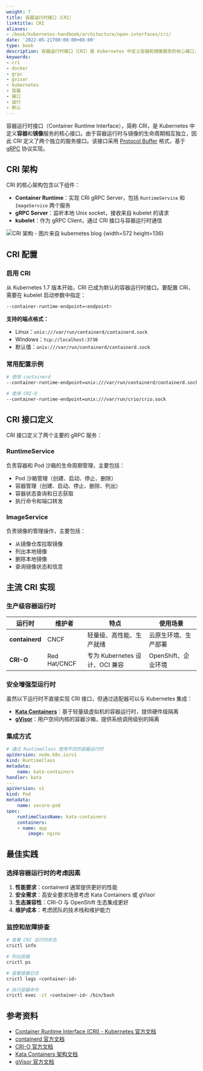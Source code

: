 ```yaml
---
weight: 7
title: 容器运行时接口（CRI）
linktitle: CRI
aliases:
- /book/kubernetes-handbook/architecture/open-interfaces/cri/
date: '2022-05-21T00:00:00+08:00'
type: book
description: 容器运行时接口（CRI）是 Kubernetes 中定义容器和镜像服务的核心接口，基于 gRPC 协议，支持多种容器运行时后端如 containerd、CRI-O 等，为 Kubernetes 提供了灵活的容器运行时选择。
keywords:
- cri
- docker
- grpc
- gvisor
- kubernetes
- 容器
- 接口
- 运行
- 默认
---
```


容器运行时接口（Container Runtime Interface），简称 CRI，是 Kubernetes 中定义**容器**和**镜像**服务的核心接口。由于容器运行时与镜像的生命周期相互独立，因此 CRI 定义了两个独立的服务接口。该接口采用 [Protocol Buffer](https://developers.google.com/protocol-buffers/) 格式，基于 [gRPC](https://grpc.io/) 协议实现。

## CRI 架构

CRI 的核心架构包含以下组件：

- **Container Runtime**：实现 CRI gRPC Server，包括 `RuntimeService` 和 `ImageService` 两个服务
- **gRPC Server**：监听本地 Unix socket，接收来自 kubelet 的请求
- **kubelet**：作为 gRPC Client，通过 CRI 接口与容器运行时通信

![CRI 架构 - 图片来自 kubernetes blog](https://assets.jimmysong.io/images/book/kubernetes-handbook/architecture/open-interfaces/cri/cri-architecture.webp)
{width=572 height=136}

## CRI 配置

### 启用 CRI

从 Kubernetes 1.7 版本开始，CRI 已成为默认的容器运行时接口。要配置 CRI，需要在 kubelet 启动参数中指定：

```bash
--container-runtime-endpoint=<endpoint>
```

**支持的端点格式：**

- Linux：`unix:///var/run/containerd/containerd.sock`
- Windows：`tcp://localhost:3730`
- 默认值：`unix:///var/run/containerd/containerd.sock`

### 常用配置示例

```bash
# 使用 containerd
--container-runtime-endpoint=unix:///var/run/containerd/containerd.sock

# 使用 CRI-O
--container-runtime-endpoint=unix:///var/run/crio/crio.sock
```

## CRI 接口定义

CRI 接口定义了两个主要的 gRPC 服务：

### RuntimeService

负责容器和 Pod 沙箱的生命周期管理，主要包括：

- Pod 沙箱管理（创建、启动、停止、删除）
- 容器管理（创建、启动、停止、删除、列出）
- 容器状态查询和日志获取
- 执行命令和端口转发

### ImageService

负责镜像的管理操作，主要包括：

- 从镜像仓库拉取镜像
- 列出本地镜像
- 删除本地镜像
- 查询镜像状态和信息

## 主流 CRI 实现

### 生产级容器运行时

| 运行时 | 维护者 | 特点 | 使用场景 |
|--------|--------|------|----------|
| **containerd** | CNCF | 轻量级、高性能、生产就绪 | 云原生环境、生产部署 |
| **CRI-O** | Red Hat/CNCF | 专为 Kubernetes 设计、OCI 兼容 | OpenShift、企业环境 |

### 安全增强型运行时

虽然以下运行时不直接实现 CRI 接口，但通过适配器可以与 Kubernetes 集成：

- **[Kata Containers](https://katacontainers.io/)**：基于轻量级虚拟机的容器运行时，提供硬件级隔离
- **[gVisor](https://gvisor.dev/)**：用户空间内核的容器沙箱，提供系统调用级别的隔离

### 集成方式

```yaml
# 通过 RuntimeClass 使用不同的容器运行时
apiVersion: node.k8s.io/v1
kind: RuntimeClass
metadata:
    name: kata-containers
handler: kata
---
apiVersion: v1
kind: Pod
metadata:
    name: secure-pod
spec:
    runtimeClassName: kata-containers
    containers:
    - name: app
        image: nginx
```

## 最佳实践

### 选择容器运行时的考虑因素

1. **性能要求**：containerd 通常提供更好的性能
2. **安全需求**：高安全要求场景考虑 Kata Containers 或 gVisor
3. **生态兼容性**：CRI-O 与 OpenShift 生态集成更好
4. **维护成本**：考虑团队的技术栈和维护能力

### 监控和故障排查

```bash
# 查看 CRI 运行时状态
crictl info

# 列出容器
crictl ps

# 查看容器日志
crictl logs <container-id>

# 执行容器命令
crictl exec -it <container-id> /bin/bash
```

## 参考资料

- [Container Runtime Interface (CRI) - Kubernetes 官方文档](https://kubernetes.io/docs/concepts/architecture/cri/)
- [containerd 官方文档](https://containerd.io/)
- [CRI-O 官方文档](https://cri-o.io/)
- [Kata Containers 架构文档](https://github.com/kata-containers/kata-containers/blob/main/docs/design/architecture.md)
- [gVisor 官方文档](https://gvisor.dev/docs/)
